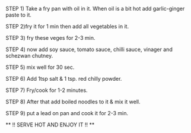 STEP 1) Take a fry pan with oil in it. When oil is a bit hot add garlic-ginger paste to it.

STEP 2)fry it for 1 min then add all vegetables in it.

STEP 3) fry these veges for 2-3 min.

STEP 4) now add soy sauce, tomato sauce, chilli sauce, vinager and schezwan chutney.

STEP 5) mix well for 30 sec.

STEP 6) Add 1tsp salt & 1 tsp. red chilly powder.

STEP 7) Fry/cook for 1-2 minutes.

STEP 8) After that add boiled noodles to it & mix it well.

STEP 9) put a lead on pan and cook it for 2-3 min.

** !! SERVE HOT AND ENJOY IT !! ** 